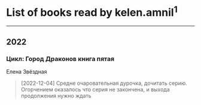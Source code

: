# List of books read by kelen.amnil<sup>1</sup>
---

## 2022

### Цикл: Город Драконов книга пятая
Елена Звёздная
> [2022-12-04] Средне очаровательная дурочка, дочитать серию. 
> Огорчением оказалось что серия не закончена, и выхода продолжения нужно ждать



